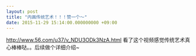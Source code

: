 ```yaml
---
layout: post
title: "内画传统艺术！！！赞一个～"
date: 2015-11-29 15:14:00.000000000 +09:00
---
```


http://www.56.com/u37/v_NDU3ODk3NzA.html
看了这个视频感觉传统艺术真心棒棒哒。。后续做个详细介绍~
